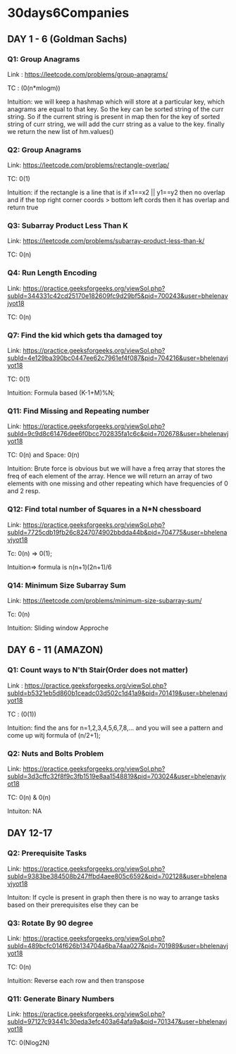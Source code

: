 # 30days6Companies

## DAY 1 - 6 (Goldman Sachs)

### Q1: Group Anagrams

Link : https://leetcode.com/problems/group-anagrams/

TC : (0(n*mlogm))

Intuition: we will keep a hashmap which will store at a particular key, which anagrams are equal to that key. So the key can be sorted string of the curr string. So if the current string is present in map then for the key of sorted string of curr string, we will add the curr string as a value to the key. finally we return the new list of hm.values()

### Q2: Group Anagrams

Link: https://leetcode.com/problems/rectangle-overlap/

TC: 0(1)

Intuition: if the rectangle is a line that is if x1==x2 || y1==y2 then no overlap and if the top right corner coords > bottom left cords then it has overlap and return true

### Q3: Subarray Product Less Than K

Link: https://leetcode.com/problems/subarray-product-less-than-k/

TC: 0(n)

### Q4: Run Length Encoding 

Link: https://practice.geeksforgeeks.org/viewSol.php?subId=344331c42cd25170e182609fc9d29bf5&pid=700243&user=bhelenavjyot18

TC: 0(n)

### Q7: Find the kid which gets tha damaged toy

Link: https://practice.geeksforgeeks.org/viewSol.php?subId=4e129ba390bc0447ee62c7961ef4f087&pid=704216&user=bhelenavjyot18

TC: 0(1)

Intuition: Formula based (K-1+M)%N;

### Q11: Find Missing and Repeating number

Link: https://practice.geeksforgeeks.org/viewSol.php?subId=9c9d8c61476dee6f0bcc702835fa1c6c&pid=702678&user=bhelenavjyot18

TC: 0(n) and Space: 0(n)

Intuition: Brute force is obvious but we will have a freq array that stores the freq of each element of the array. Hence we will return an array of two elements with one missing and other repeating which have frequencies of 0 and 2 resp.

### Q12:  Find total number of Squares in a N*N chessboard

Link: https://practice.geeksforgeeks.org/viewSol.php?subId=7725cdb19fb26c8247074902bbdda44b&pid=704775&user=bhelenavjyot18

Tc: 0(n) => 0(1);

Intuition=> formula is n(n+1)(2n+1)/6

### Q14: Minimum Size Subarray Sum

Link: https://leetcode.com/problems/minimum-size-subarray-sum/

Tc: 0(n)

Intuition: Sliding window Approche


## DAY 6 - 11 (AMAZON)


### Q1: Count ways to N'th Stair(Order does not matter)

Link : https://practice.geeksforgeeks.org/viewSol.php?subId=b5321eb5d860b1ceadc03d502c1d41a9&pid=701419&user=bhelenavjyot18

TC : (0(1))

Intuition: find the ans for n=1,2,3,4,5,6,7,8,... and you will see a pattern and come up witj formula of (n/2+1);

### Q2: Nuts and Bolts Problem 

Link: https://practice.geeksforgeeks.org/viewSol.php?subId=3d3cffc32f8f9c3fb1519e8aa1548819&pid=703024&user=bhelenavjyot18

TC: 0(n) & 0(n)

Intuiton: NA


## DAY 12-17


### Q2: Prerequisite Tasks 

Link: https://practice.geeksforgeeks.org/viewSol.php?subId=9383be384508b247ffbd4aee805c6592&pid=702128&user=bhelenavjyot18

Intuiton: If cycle is present in graph then there is no way to arrange tasks based on their prerequisites else they can be

### Q3: Rotate By 90 degree

Link: https://practice.geeksforgeeks.org/viewSol.php?subId=489bcfc014f626b134704a6ba74aa027&pid=701989&user=bhelenavjyot18

TC: 0(n)

Intuition: Reverse each row and then transpose

### Q11: Generate Binary Numbers 

Link: https://practice.geeksforgeeks.org/viewSol.php?subId=97127c93441c30eda3efc403a64afa9a&pid=701347&user=bhelenavjyot18

TC: 0(Nlog2N)
